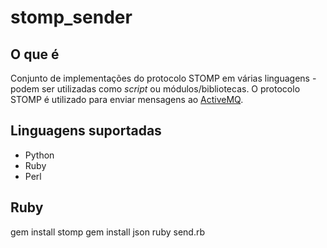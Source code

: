 stomp_sender
===============

O que é
------------

Conjunto de implementações do protocolo STOMP em várias linguagens - podem ser utilizadas como *script* ou módulos/bibliotecas.
O protocolo STOMP é utilizado para enviar mensagens ao [ActiveMQ](http://activemq.apache.org/).


Linguagens suportadas
---------------------

* Python
* Ruby
* Perl


Ruby
----

gem install stomp
gem install json
ruby send.rb



